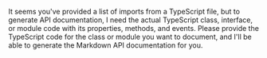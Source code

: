 It seems you've provided a list of imports from a TypeScript file, but to generate API documentation, I need the actual TypeScript class, interface, or module code with its properties, methods, and events. Please provide the TypeScript code for the class or module you want to document, and I'll be able to generate the Markdown API documentation for you.